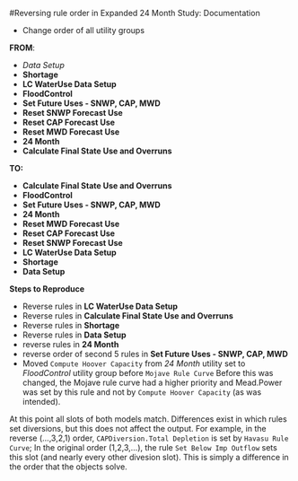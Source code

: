 #Reversing rule order in Expanded 24 Month Study: Documentation

- Change order of all utility groups 

__FROM__:

- _Data Setup_
- __Shortage__
- __LC WaterUse Data Setup__
- __FloodControl__
- __Set Future Uses - SNWP, CAP, MWD__
- __Reset SNWP Forecast Use__
- __Reset CAP Forecast Use__
- __Reset MWD Forecast Use__
- __24 Month__
- __Calculate Final State Use and Overruns__

__TO:__

- __Calculate Final State Use and Overruns__
- __FloodControl__
- __Set Future Uses - SNWP, CAP, MWD__
- __24 Month__
- __Reset MWD Forecast Use__
- __Reset CAP Forecast Use__
- __Reset SNWP Forecast Use__
- __LC WaterUse Data Setup__
- __Shortage__
- __Data Setup__

__Steps to Reproduce__

- Reverse rules in __LC WaterUse Data Setup__
- Reverse rules in __Calculate Final State Use and Overruns__
- Reverse rules in __Shortage__
- Reverse rules in __Data Setup__
- reverse rules in __24 Month__
- reverse order of second 5 rules in __Set Future Uses - SNWP, CAP, MWD__
- Moved `Compute Hoover Capacity` from _24 Month_ utility set to _FloodControl_ utility group before `Mojave Rule Curve`  Before this was changed, the Mojave rule curve had a higher priority and Mead.Power was set by this rule and not by `Compute Hoover Capacity` (as was intended). 

At this point all slots of both models match.  Differences exist in which rules set diversions, but this does not affect the output. For example, in the reverse (...,3,2,1) order, `CAPDiversion.Total Depletion` is set by `Havasu Rule Curve`; In the original order (1,2,3,...), the rule `Set Below Imp Outflow` sets this slot (and nearly every other divesion slot). This is simply a difference in the order that the objects solve. 